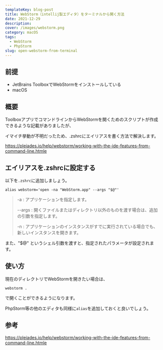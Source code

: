 ```yaml
---
templateKey: blog-post
title: WebStorm（intellij製エディタ）をターミナルから開く方法
date: 2021-12-29
description:
cover: /images/webstorm.png
category: macOS
tags:
  - WebStorm
  - PhpStorm
slug: open-webstorm-from-terminal
---
```


## 前提

- JetBrains ToolboxでWebStormをインストールしている
- macOS

## 概要

ToolboxアプリでコマンドラインからWebStormを開くためのスクリプトが作成できるような記載がありましたが、

イマイチ挙動が不明だったため、.zshrcにエイリアスを書く方法で解決します。

<https://pleiades.io/help/webstorm/working-with-the-ide-features-from-command-line.htmle>

## エイリアスを.zshrcに設定する

以下を`.zshrc`に追加しましょう。

```shell
alias webstorm='open -na "WebStorm.app" --args "$@"'
```

> -a : アプリケーションを指定します。
> 
> --args : 開くファイルまたはディレクトリ以外のものを渡す場合は、追加の引数を指定します。
> 
> -n : アプリケーションのインスタンスがすでに実行されている場合でも、新しいインスタンスを開きます。

また、"$@" というシェル引数を渡すと、指定されたパラメータが設定されます。

## 使い方

現在のディレクトリでWebStormを開きたい場合は、

```shell
webstorm .
```

で開くことができるようになります。

PhpStorm等の他のエディタも同様に`alias`を追加しておくと良いでしょう。

## 参考

<https://pleiades.io/help/webstorm/working-with-the-ide-features-from-command-line.htmle>